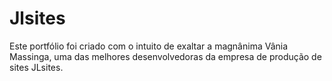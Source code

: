 # Jlsites
Este portfólio foi criado com o intuito de exaltar a magnânima Vânia Massinga, uma das melhores desenvolvedoras da empresa de produção de sites JLsites.

